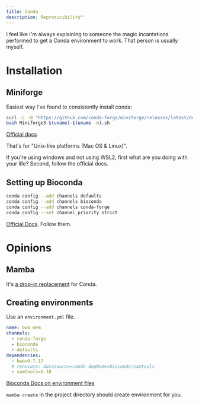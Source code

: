 ```yaml
---
title: Conda
description: Reproducibility™️
---
```


I feel like I'm always explaining to someone the magic incantations performed to get a Conda environment to work. That person is usually myself.

# Installation

## Miniforge

Easiest way I've found to consistently install conda:

```bash
curl -L -O "https://github.com/conda-forge/miniforge/releases/latest/download/Miniforge3-$(uname)-$(uname -m).sh"
bash Miniforge3-$(uname)-$(uname -m).sh
```

[Official docs](https://github.com/conda-forge/miniforge#install)

That's for "Unix-like platforms (Mac OS & Linux)".

If you're using windows and not using WSL2, first what are you doing with your life? Second, follow the official docs.

## Setting up Bioconda

```bash
conda config --add channels defaults
conda config --add channels bioconda
conda config --add channels conda-forge
conda config --set channel_priority strict
```

[Official Docs](https://github.com/conda-forge/miniforge#install). Follow them.

# Opinions

## Mamba

It's [a drop-in replacement](https://mamba.readthedocs.io/en/latest/user_guide/mamba.html#mamba-vs-conda-clis) for Conda.

## Creating environments

Use an `environment.yml` file.

```yaml
name: bwa_mem
channels:
  - conda-forge
  - bioconda
  - defaults
dependencies:
  - bwa=0.7.17
  # renovate: datasource=conda depName=bioconda/samtools
  - samtools=1.18
```

[Bioconda Docs on environment files](https://bioconda.github.io/tutorials/gcb2020.html#id2)

`mamba create` in the project directory should create environment for you.

